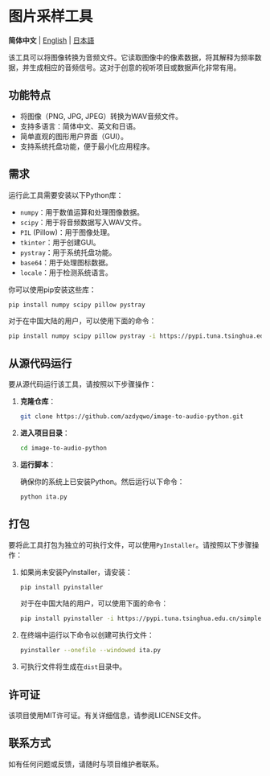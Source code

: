 # 图片采样工具

**简体中文** | [English](README.md) | [日本語](README_JA.md)

该工具可以将图像转换为音频文件。它读取图像中的像素数据，将其解释为频率数据，并生成相应的音频信号。这对于创意的视听项目或数据声化非常有用。

## 功能特点

- 将图像（PNG, JPG, JPEG）转换为WAV音频文件。
- 支持多语言：简体中文、英文和日语。
- 简单直观的图形用户界面（GUI）。
- 支持系统托盘功能，便于最小化应用程序。

## 需求

运行此工具需要安装以下Python库：

- `numpy`：用于数值运算和处理图像数据。
- `scipy`：用于将音频数据写入WAV文件。
- `PIL` (Pillow)：用于图像处理。
- `tkinter`：用于创建GUI。
- `pystray`：用于系统托盘功能。
- `base64`：用于处理图标数据。
- `locale`：用于检测系统语言。

你可以使用pip安装这些库：

```bash
pip install numpy scipy pillow pystray
```

对于在中国大陆的用户，可以使用下面的命令：

```bash
pip install numpy scipy pillow pystray -i https://pypi.tuna.tsinghua.edu.cn/simple
```

## 从源代码运行

要从源代码运行该工具，请按照以下步骤操作：

1. **克隆仓库**：

   ```bash
   git clone https://github.com/azdyqwo/image-to-audio-python.git
   ```

2. **进入项目目录**：

   ```bash
   cd image-to-audio-python
   ```

3. **运行脚本**：

   确保你的系统上已安装Python。然后运行以下命令：

   ```bash
   python ita.py
   ```

## 打包

要将此工具打包为独立的可执行文件，可以使用`PyInstaller`。请按照以下步骤操作：

1. 如果尚未安装PyInstaller，请安装：

   ```bash
   pip install pyinstaller
   ```
   对于在中国大陆的用户，可以使用下面的命令：
   
      ```bash
   pip install pyinstaller -i https://pypi.tuna.tsinghua.edu.cn/simple
   ```

3. 在终端中运行以下命令以创建可执行文件：

   ```bash
   pyinstaller --onefile --windowed ita.py
   ```

4. 可执行文件将生成在`dist`目录中。

## 许可证

该项目使用MIT许可证。有关详细信息，请参阅LICENSE文件。

## 联系方式

如有任何问题或反馈，请随时与项目维护者联系。

